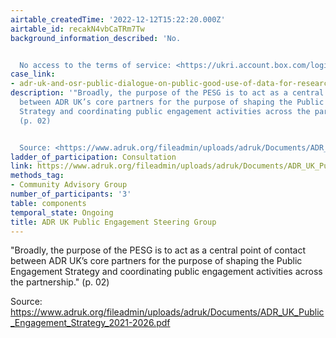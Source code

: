 ```yaml
---
airtable_createdTime: '2022-12-12T15:22:20.000Z'
airtable_id: recakN4vbCaTRm7Tw
background_information_described: 'No.


  No access to the terms of service: <https://ukri.account.box.com/login?redirect_url=%2Ffile%2F713827819461>'
case_link:
- adr-uk-and-osr-public-dialogue-on-public-good-use-of-data-for-research-and-statistics
description: '"Broadly, the purpose of the PESG is to act as a central point of contact
  between ADR UK’s core partners for the purpose of shaping the Public Engagement
  Strategy and coordinating public engagement activities across the partnership."
  (p. 02)


  Source: <https://www.adruk.org/fileadmin/uploads/adruk/Documents/ADR_UK_Public_Engagement_Strategy_2021-2026.pdf>'
ladder_of_participation: Consultation
link: https://www.adruk.org/fileadmin/uploads/adruk/Documents/ADR_UK_Public_Engagement_Strategy_2021-2026.pdf
methods_tag:
- Community Advisory Group
number_of_participants: '3'
table: components
temporal_state: Ongoing
title: ADR UK Public Engagement Steering Group
---
```


"Broadly, the purpose of the PESG is to act as a central point of contact between ADR UK’s core partners for the purpose of shaping the Public Engagement Strategy and coordinating public engagement activities across the partnership." (p. 02)

Source: <https://www.adruk.org/fileadmin/uploads/adruk/Documents/ADR_UK_Public_Engagement_Strategy_2021-2026.pdf>